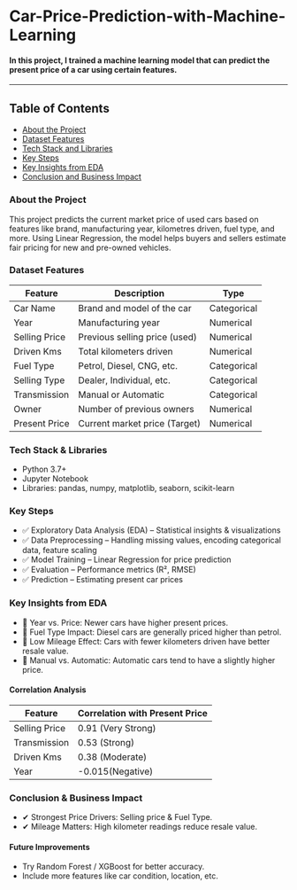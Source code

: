 # Car-Price-Prediction-with-Machine-Learning
#### In this project, I trained a machine learning model that can predict the present price of a car using certain features.
---

## Table of Contents
- [About the Project](#about-the-project)
- [Dataset Features](#dataset-features)
- [Tech Stack and Libraries](#tech-stack-and-libraries)
- [Key Steps](#key-steps)
- [Key Insights from EDA](#key-insights-from-eda)
- [Conclusion and Business Impact](#conclusion-and-business-impact)

### About the Project
This project predicts the current market price of used cars based on features like brand, manufacturing year, kilometres driven, fuel type, and more. Using Linear Regression, the model helps buyers and sellers estimate fair pricing for new and pre-owned vehicles.

### Dataset Features
|Feature|Description|Type|
|-------|-----------|----|
|Car Name|Brand and model of the car|Categorical|
|Year|Manufacturing year|Numerical|
|Selling Price|Previous selling price (used)|Numerical|
|Driven Kms|Total kilometers driven|Numerical|
|Fuel Type|Petrol, Diesel, CNG, etc.|Categorical|
|Selling Type|Dealer, Individual, etc.|Categorical|
|Transmission|Manual or Automatic|Categorical|
|Owner|Number of previous owners|Numerical|
|Present Price|Current market price (Target)|Numerical|

### Tech Stack & Libraries
- Python 3.7+
- Jupyter Notebook
- Libraries: pandas, numpy, matplotlib, seaborn, scikit-learn

### Key Steps
- ✅ Exploratory Data Analysis (EDA) – Statistical insights & visualizations
- ✅ Data Preprocessing – Handling missing values, encoding categorical data, feature scaling
- ✅ Model Training – Linear Regression for price prediction
- ✅ Evaluation – Performance metrics (R², RMSE)
- ✅ Prediction – Estimating present car prices

### Key Insights from EDA
- 📌 Year vs. Price: Newer cars have higher present prices.
- 📌 Fuel Type Impact: Diesel cars are generally priced higher than petrol.
- 📌 Low Mileage Effect: Cars with fewer kilometers driven have better resale value.
- 📌 Manual vs. Automatic: Automatic cars tend to have a slightly higher price.

#### Correlation Analysis
|Feature|Correlation with Present Price|
|-------|------------------------------|
|Selling Price|	0.91 (Very Strong)|
|Transmission|0.53 (Strong)|
|Driven Kms|0.38 (Moderate)|
|Year|-0.015(Negative)|

### Conclusion & Business Impact
- ✔ Strongest Price Drivers: Selling price & Fuel Type.
- ✔ Mileage Matters: High kilometer readings reduce resale value.

#### Future Improvements
- Try Random Forest / XGBoost for better accuracy.
- Include more features like car condition, location, etc.

